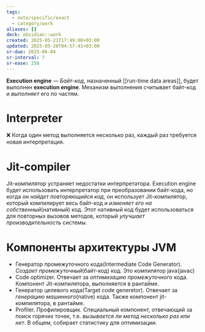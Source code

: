 ```yaml
---
tags:
  - note/specific/exact
  - category/work
aliases: []
deck: obsidian::work
created: 2025-05-21T17:49:08+03:00
updated: 2025-05-28T04:57:41+03:00
sr-due: 2025-06-04
sr-interval: 7
sr-ease: 250
---
```


**Execution engine**
—
*Байт-код*, назначенный [[run-time data areas]], будет выполнен **execution engine**. Механизм выполнения считывает байт-код и *выполняет* его по частям.

# Interpreter

❌ Когда один метод выполняется несколько раз, каждый раз требуется новая интерпретация.

# Jit-compiler

Jit-компилятор устраняет недостатки интерпретатора. Execution engine будет использовать интерпретатор при преобразовании байт-кода, но когда он *найдет повторяющийся код*, он использует Jit-компилятор, который компилирует весь байт-код и *изменяет его на собственный*(нативный) код. Этот нативный код будет использоваться для повторных вызовов методов, который *улучшает производительность* системы.

# Компоненты архитектуры JVM

- Генератор промежуточного кода(Intermediate Code Generator). *Создает промежуточный*(байт-код) код. Это компилятор java(javac)
- Code optimizer. Отвечает за *оптимизацию промежуточного* кода. Компонент Jit-компилятора, выполняется в рантайме.
- Генератор целевого кода(Target code generetor). Отвечает за *генерацию машинного*(native) кода. Также компонент jit-компилятора, в рантайме.
- Profiler. Профилировщик. Специальный компонент, отвечающий за поиск горячих точек, т.е. *вызывается ли метод несколько раз или нет*. В общем, собирает статистику для оптимизации.
